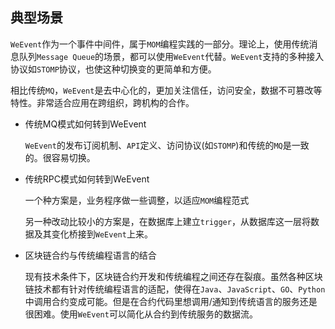 ## 典型场景
`WeEvent`作为一个事件中间件，属于`MOM`编程实践的一部分。理论上，使用传统消息队列`Message Queue`的场景，都可以使用`WeEvent`代替。`WeEvent`支持的多种接入协议如`STOMP`协议，也使这种切换变的更简单和方便。

相比传统`MQ`，`WeEvent`是去中心化的，更加关注信任，访问安全，数据不可篡改等特性。非常适合应用在跨组织，跨机构的合作。

- 传统MQ模式如何转到WeEvent

  `WeEvent`的发布订阅机制、`API`定义、访问协议(如`STOMP`)和传统的`MQ`是一致的。很容易切换。  

- 传统RPC模式如何转到WeEvent

  一个种方案是，业务程序做一些调整，以适应`MOM`编程范式 

  另一种改动比较小的方案是，在数据库上建立`trigger`，从数据库这一层将数据及其变化桥接到`WeEvent`上来。  

- 区块链合约与传统编程语言的结合

  现有技术条件下，区块链合约开发和传统编程之间还存在裂痕。虽然各种区块链技术都有针对传统编程语言的适配，使得在`Java`、`JavaScript`、`GO`、`Python`中调用合约变成可能。但是在合约代码里想调用/通知到传统语言的服务还是很困难。使用`WeEvent`可以简化从合约到传统服务的数据流。  

